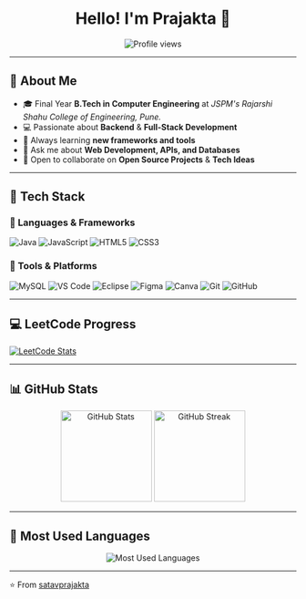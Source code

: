 <!--## Hello I'm Prajakta 👋

🎓 Final year B.Tech Computer Engineering, JSPM's RSCOE, Pune  
🚀 Working on Backend & Full-Stack Projects 

## 🔧 Tech Stack
![Java](https://img.shields.io/badge/Java-ED8B00?style=for-the-badge&logo=java&logoColor=white)

## 🏆 LeetCode Progress
![LeetCode Stats](https://leetcard.jacoblin.cool/prajakta_satav123?theme=dark&ext=heatmap)
-->

<h1 align="center">Hello! I'm Prajakta 👋</h1>

<p align="center">
  <img src="https://komarev.com/ghpvc/?username=satavprajakta&label=Profile+views&color=0e75b6&style=flat" alt="Profile views" />
</p>

---

## 🚀 About Me

- 🎓 Final Year **B.Tech in Computer Engineering** at *JSPM's Rajarshi Shahu College of Engineering, Pune.*
- 💻 Passionate about **Backend** & **Full-Stack Development**
- 🔭 Always learning **new frameworks and tools**
- 🧠 Ask me about **Web Development, APIs, and Databases**
- 🤝 Open to collaborate on **Open Source Projects** & **Tech Ideas**

---

## 🧠 Tech Stack

### 💬 Languages & Frameworks
![Java](https://img.shields.io/badge/Java-ED8B00?style=for-the-badge&logo=openjdk&logoColor=white)
![JavaScript](https://img.shields.io/badge/JavaScript-F7DF1E?style=for-the-badge&logo=javascript&logoColor=black)
![HTML5](https://img.shields.io/badge/HTML5-E34F26?style=for-the-badge&logo=html5&logoColor=white)
![CSS3](https://img.shields.io/badge/CSS3-1572B6?style=for-the-badge&logo=css3&logoColor=white)

### 🧰 Tools & Platforms
![MySQL](https://img.shields.io/badge/MySQL-4479A1?style=for-the-badge&logo=mysql&logoColor=white)
![VS Code](https://img.shields.io/badge/VS%20Code-007ACC?style=for-the-badge&logo=visual-studio-code&logoColor=white)
![Eclipse](https://img.shields.io/badge/Eclipse-2C2255?style=for-the-badge&logo=eclipse&logoColor=white)
![Figma](https://img.shields.io/badge/Figma-F24E1E?style=for-the-badge&logo=figma&logoColor=white)
![Canva](https://img.shields.io/badge/Canva-00C4CC?style=for-the-badge&logo=canva&logoColor=white)
![Git](https://img.shields.io/badge/Git-F05032?style=for-the-badge&logo=git&logoColor=white)
![GitHub](https://img.shields.io/badge/GitHub-181717?style=for-the-badge&logo=github&logoColor=white)

---

## 💻 LeetCode Progress
[![LeetCode Stats](https://leetcard.jacoblin.cool/prajakta_satav123?theme=dark&ext=heatmap)](https://leetcode.com/prajakta_satav123/)

---

## 📊 GitHub Stats

<div align="center">
  <img src="https://github-readme-stats.vercel.app/api?username=satavprajakta&show_icons=true&theme=tokyonight" alt="GitHub Stats" height="160"/>
  <img src="https://streak-stats.demolab.com/?user=satavprajakta&theme=tokyonight" alt="GitHub Streak" height="160"/>
</div>

---

## 🧩 Most Used Languages

<div align="center">
  <img src="https://github-readme-stats.vercel.app/api/top-langs/?username=satavprajakta&layout=compact&theme=tokyonight" alt="Most Used Languages" />
</div>

---

⭐️ From [satavprajakta](https://github.com/satavprajakta)

